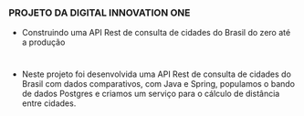 ### PROJETO DA DIGITAL INNOVATION ONE

- Construindo uma API Rest de consulta de cidades do Brasil do zero até a produção<h1>

* Neste projeto foi desenvolvida uma API Rest de consulta de cidades do Brasil com dados comparativos, 
com Java e Spring, populamos o bando de dados Postgres e criamos um serviço para o cálculo de distância 
entre cidades.
